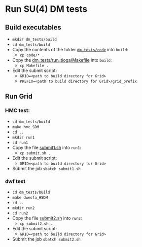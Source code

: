 # Run SU(4) DM tests

## Build executables
- `mkdir dm_tests/build`
- `cd dm_tests/build`
- Copy the contents of the folder [`dm_tests/code`](https://github.com/vmos1/su4_dm_grid_lsd/tree/develop/dm_tests/code) into `build`: 
  - `cp code/* .`
- Copy the [dm_tests/run_tioga/Makefile](https://github.com/vmos1/su4_dm_grid_lsd/blob/develop/dm_tests/run_tioga/Makefile) into `build`: 
  - `cp Makefile .`
- Edit the submit script:
  - `GRID=<path to build directory for Grid>`
  - `PREFIX=<path to build directory for Grid>/grid_prefix`
  
## Run Grid
### HMC test:
- `cd dm_tests/build`
- `make hmc_SDM`
- `cd ..`
- `mkdir run1`
- `cd run1`
- Copy the file [submit1.sh](https://github.com/vmos1/su4_dm_grid_lsd/blob/develop/dm_tests/run_tioga/submit.sh) into `run1`:
  - `cp submit.sh .`
- Edit the submit script:
  - `GRID=<path to build directory for Grid>`
- Submit the job `sbatch submit1.sh`

### dwf test
- `cd dm_tests/build`
- `make dweofa_HSDM`
- `cd ..`
- `mkdir run2`
- `cd run2`
- Copy the file [submit2.sh](https://github.com/vmos1/su4_dm_grid_lsd/blob/develop/dm_tests/run_tioga/submit2.sh) into `run2`:
  - `cp submit2.sh .`
- Edit the submit script:
  - `GRID=<path to build directory for Grid>`
- Submit the job `sbatch submit2.sh`
